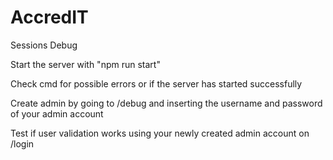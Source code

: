 # AccredIT
Sessions Debug

Start the server with "npm run start"

Check cmd for possible errors or if the server has started successfully

Create admin by going to /debug and inserting the username and password of your admin account

Test if user validation works using your newly created admin account on /login
